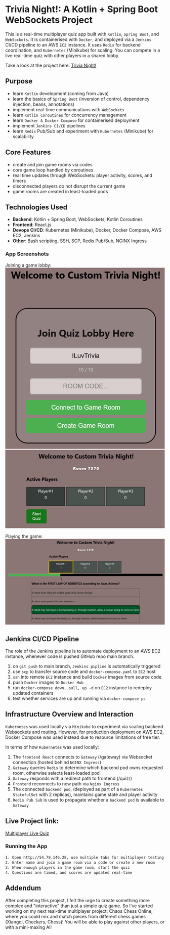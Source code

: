 # Trivia Night!: A Kotlin + Spring Boot WebSockets Project

This is a real-time multiplayer quiz app built with `Kotlin`, `Spring Boot`, and `WebSockets`.
It is containerised with `Docker`, and deployed via a `Jenkins` CI/CD pipeline to an AWS `EC2` instance.
It uses `Redis` for backend coordination, and `Kubernetes` (Minikube) for scaling.
You can compete in a live real-time quiz with other players in a shared lobby.

Take a look at the project here:
[Trivia Night!](http://54.79.146.28)

## Purpose
- learn `Kotlin` development (coming from Java)
- learn the basics of `Spring Boot` (inversion of control, dependency injection, beans, annotations)
- implement real-time communications with `WebSockets`
- learn `Kotlin Coroutines` for concurrency management
- learn `Docker & Docker Compose` for containerised deployment
- implement `Jenkins CI/CD` pipelines
- learn `Redis` Pub/Sub and experiment with `Kubernetes` (Minikube) for scalability

## Core Features
- create and join game rooms via codes
- core game loop handled by coroutines
- real time updates through WebSockets: player activity, scores, and timers
- disconnected players do not disrupt the current game
- game rooms are created in least-loaded pods

## Technologies Used
- **Backend**: Kotlin + Spring Boot, WebSockets, Kotlin Coroutines
- **Frontend**: React.js
- **Devops CI/CD**: Kubernetes (Minikube), Docker, Docker Compose, AWS EC2, Jenkins
- **Other**: Bash scripting, SSH, SCP, Redis Pub/Sub, NGINX Ingress

### App Screenshots

Joining a game lobby:
![Joining](assets/join.png)
![Lobby](assets/lobby.png)

Playing the game:
![Gameplay](assets/gameplay.png)


## Jenkins CI/CD Pipeline
The role of the Jenkins pipeline is to automate deployment to an AWS EC2 instance, whenever code is pushed GitHub repo main branch.

1. on `git push` to main branch, `Jenkins pipline` is automatically triggered
2. use `scp` to transfer source code and  `docker-compose.yaml` to `EC2` host
3. `ssh` into remote `EC2` instance and build `Docker` images from source code
4. push `Docker` images to `Docker Hub`
5. run `docker-compose down, pull, up -d` on `EC2` instance to redeploy updated containers
6. test whether services are up and running via `docker-compose ps`


## Infrastructure Overview and Interaction
`Kubernetes` was used locally via `Minikube` to experiment via scaling backend Websockets and routing. However, for production deployment on AWS EC2, Docker Compose was used instead due to resource limitations of free tier.

In terms of how `Kubernetes` was used locally:
1. The `frontend React` connects to `Gateway` (/gateway) via Websocket connection (hosted behind `NGINX Ingress`)
2. `Gateway` queries `Redis` to determine which backend pod owns requested room, otherwise selects least-loaded pod
3. `Gateway` responds with a redirect path to frontend (/quiz/<id>)
4. `Frontend` reconnects to new path via `Nginx Ingress`
5. The connected `backend pod`, (deployed as part of a `Kubernetes StatefulSet` with 2 replicas), maintains game state and player activity
6. `Redis Pub Sub` is used to propagate whether a `backend pod` is available to `Gateway`

## Live Project link:
[Multiplayer Live Quiz](http://54.79.146.28)

### Running the App

```
1. Open http://54.79.146.28, use multiple tabs for multiplayer testing
2. Enter name and join a game room via a code or create a new room
3. When enough players in the game room, start the quiz
4. Questions are timed, and scores are updated real-time
```

## Addendum
After completing this project, I felt the urge to create something more complex and "interactive" than just a simple quiz game.
So I've started working on my next real-time multiplayer project: Chaos Chess Online, where you could mix and match pieces from different chess games (Xiangqi, Checkers, Chess)!
You will be able to play against other players, or with a mini-maxing AI!

